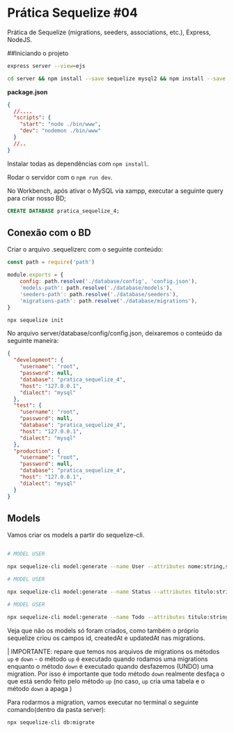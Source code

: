 # Prática Sequelize #04

Prática de Sequelize (migrations, seeders, associations, etc.), Express, NodeJS.

##Iniciando o projeto

```sh
express server --view=ejs
```

```sh
cd server && npm install --save sequelize mysql2 && npm install --save -D nodemon sequelize-cli
```

**package.json**

```json
{
  //....
  "scripts": {
    "start": "node ./bin/www",
    "dev": "nodemon ./bin/www"
  }
  //..
}
```

Instalar todas as dependências com `npm install`.

Rodar o servidor com o `npm run dev`.


No Workbench, após ativar o MySQL via xampp, executar a seguinte query para criar nosso BD;

```sql
CREATE DATABASE pratica_sequelize_4;
```


## Conexão com o BD 


Criar o arquivo .sequelizerc com o seguinte conteúdo:

```js
const path = require('path')

module.exports = {
    config: path.resolve('./database/config', 'config.json'),
    'models-path': path.resolve('./database/models'),
    'seeders-path': path.resolve('./database/seeders'),
    'migrations-path': path.resolve('./database/migrations'),
}
```

```sh
npx sequelize init
```

No arquivo server/database/config/config.json, deixaremos o conteúdo da seguinte maneira:

```json
{
  "development": {
    "username": "root",
    "password": null,
    "database": "pratica_sequelize_4",
    "host": "127.0.0.1",
    "dialect": "mysql"
  },
  "test": {
    "username": "root",
    "password": null,
    "database": "pratica_sequelize_4",
    "host": "127.0.0.1",
    "dialect": "mysql"
  },
  "production": {
    "username": "root",
    "password": null,
    "database": "pratica_sequelize_4",
    "host": "127.0.0.1",
    "dialect": "mysql"
  }
}
```


## Models

Vamos criar os models a partir do sequelize-cli.

```sh

# MODEL USER

npx sequelize-cli model:generate --name User --attributes nome:string,sobrenome:string,email:string

# MODEL USER

npx sequelize-cli model:generate --name Status --attributes titulo:string

# MODEL USER

npx sequelize-cli model:generate --name Todo --attributes titulo:string,resumo:string,descricao:string

```

Veja que não os models só foram criados, como também o próprio sequelize criou os campos id, createdAt e updatedAt nas migrations.


| IMPORTANTE: repare que temos nos arquivos de migrations os métodos `up` e `down` - o método `up` é executado quando rodamos uma migrations enquanto o método `down` é executado quando desfazemos (UNDO) uma migration. Por isso é importante que todo método `down` realmente desfaça o que está sendo feito pelo método `up` (no caso, `up` cria uma tabela e o método `down`  a apaga ) 

Para rodarmos  a migration, vamos executar no terminal o seguinte comando(dentro da pasta server):

```sh
npx sequelize-cli db:migrate
```